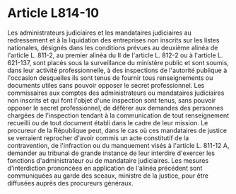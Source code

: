 # Article L814-10

Les administrateurs judiciaires et les mandataires judiciaires au redressement et à la liquidation des entreprises non inscrits sur les listes nationales, désignés dans les conditions prévues au deuxième alinéa de l'article L. 811-2, au premier alinéa du II de l'article L. 812-2 ou à l'article L. 621-137, sont placés sous la surveillance du ministère public et sont soumis, dans leur activité professionnelle, à des inspections de l'autorité publique à l'occasion desquelles ils sont tenus de fournir tous renseignements ou documents utiles sans pouvoir opposer le secret professionnel.   Les commissaires aux comptes des administrateurs ou mandataires judiciaires non inscrits et qui font l'objet d'une inspection sont tenus, sans pouvoir opposer le secret professionnel, de déférer aux demandes des personnes chargées de l'inspection tendant à la communication de tout renseignement recueilli ou de tout document établi dans le cadre de leur mission.   Le procureur de la République peut, dans le cas où ces mandataires de justice se verraient reprocher d'avoir commis un acte constitutif de la contravention, de l'infraction ou du manquement visés à l'article L. 811-12 A, demander au tribunal de grande instance de leur interdire d'exercer les fonctions d'administrateur ou de mandataire judiciaires.   Les mesures d'interdiction prononcées en application de l'alinéa précédent sont communiquées au garde des sceaux, ministre de la justice, pour être diffusées auprès des procureurs généraux.